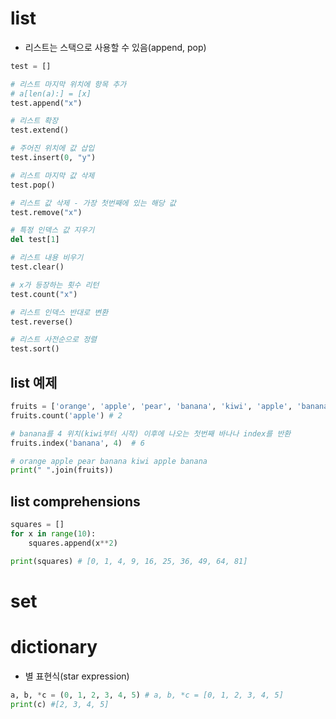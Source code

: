 # list
- 리스트는 스택으로 사용할 수 있음(append, pop)
```python
test = []

# 리스트 마지막 위치에 항목 추가
# a[len(a):] = [x]
test.append("x")

# 리스트 확장
test.extend()

# 주어진 위치에 값 삽입
test.insert(0, "y")

# 리스트 마지막 값 삭제
test.pop()

# 리스트 값 삭제 - 가장 첫번째에 있는 해당 값
test.remove("x")

# 특정 인덱스 값 지우기
del test[1]

# 리스트 내용 비우기
test.clear()

# x가 등장하는 횟수 리턴
test.count("x")

# 리스트 인덱스 반대로 변환
test.reverse()

# 리스트 사전순으로 정렬
test.sort()
```

## list 예제
```python
fruits = ['orange', 'apple', 'pear', 'banana', 'kiwi', 'apple', 'banana']
fruits.count('apple') # 2

# banana를 4 위치(kiwi부터 시작) 이후에 나오는 첫번째 바나나 index를 반환
fruits.index('banana', 4)  # 6

# orange apple pear banana kiwi apple banana
print(" ".join(fruits))
```

## list comprehensions
```python
squares = []
for x in range(10):
    squares.append(x**2)

print(squares) # [0, 1, 4, 9, 16, 25, 36, 49, 64, 81]
```

# set

# dictionary
- 별 표현식(star expression)
```python
a, b, *c = (0, 1, 2, 3, 4, 5) # a, b, *c = [0, 1, 2, 3, 4, 5]
print(c) #[2, 3, 4, 5]
```
